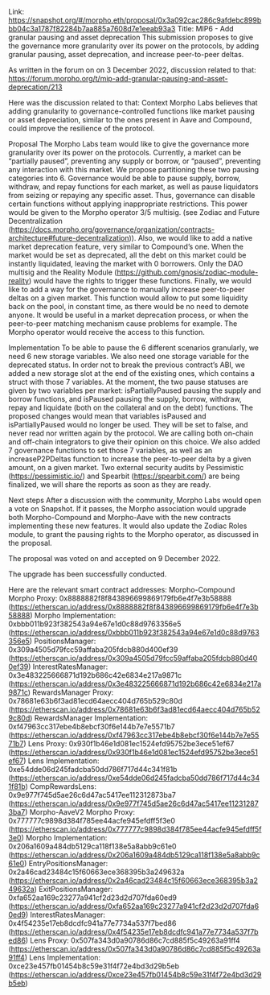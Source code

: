 Link: https://snapshot.org/#/morpho.eth/proposal/0x3a092cac286c9afdebc899bbb04c3a1787f82284b7aa885a7608d7e1eeab93a3
Title: MIP6 - Add granular pausing and asset deprecation
This submission proposes to give the governance more granularity over its power on the protocols, by adding granular pausing, asset deprecation, and increase peer-to-peer deltas.

As written in the forum on on 3 December 2022, discussion related to that: https://forum.morpho.org/t/mip-add-granular-pausing-and-asset-deprecation/213

Here was the discussion related to that:
Context
Morpho Labs believes that adding granularity to governance-controlled functions like market pausing or asset depreciation, similar to the ones present in Aave and Compound, could improve the resilience of the protocol.

Proposal
The Morpho Labs team would like to give the governance more granularity over its power on the protocols.
Currently, a market can be “partially paused”, preventing any supply or borrow, or “paused”, preventing any interaction with this market. We propose partitioning these two pausing categories into 6. Governance would be able to pause supply, borrow, withdraw, and repay functions for each market, as well as pause liquidators from seizing or repaying any specific asset. Thus, governance can disable certain functions without applying inappropriate restrictions. This power would be given to the Morpho operator 3/5 multisig. (see Zodiac and Future Decentralization (https://docs.morpho.org/governance/organization/contracts-architecture#future-decentralization)).
Also, we would like to add a native market deprecation feature, very similar to Compound’s one. When the market would be set as deprecated, all the debt on this market could be instantly liquidated, leaving the market with 0 borrowers. Only the DAO multisig and the Reality Module (https://github.com/gnosis/zodiac-module-reality) would have the rights to trigger these functions.
Finally, we would like to add a way for the governance to manually increase peer-to-peer deltas on a given market. This function would allow to put some liquidity back on the pool, in constant time, as there would be no need to demote anyone. It would be useful in a market deprecation process, or when the peer-to-peer matching mechanism cause problems for example. The Morpho operator would receive the access to this function.

Implementation
To be able to pause the 6 different scenarios granularly, we need 6 new storage variables. We also need one storage variable for the deprecated status. In order not to break the previous contract’s ABI, we added a new storage slot at the end of the existing ones, which contains a struct with those 7 variables.
At the moment, the two pause statuses are given by two variables per market: isPartiallyPaused pausing the supply and borrow functions, and isPaused pausing the supply, borrow, withdraw, repay and liquidate (both on the collateral and on the debt) functions. The proposed changes would mean that variables isPaused and isPartiallyPaused would no longer be used. They will be set to false, and never read nor written again by the protocol. We are calling both on-chain and off-chain integrators to give their opinion on this choice.
We also added 7 governance functions to set those 7 variables, as well as an increaseP2PDeltas function to increase the peer-to-peer delta by a given amount, on a given market.
Two external security audits by Pessimistic (https://pessimistic.io/) and Spearbit (https://spearbit.com/) are being finalized, we will share the reports as soon as they are ready.

Next steps
After a discussion with the community, Morpho Labs would open a vote on Snapshot. If it passes, the Morpho association would upgrade both Morpho-Compound and Morpho-Aave with the new contracts implementing these new features. It would also update the Zodiac Roles module, to grant the pausing rights to the Morpho operator, as discussed in the proposal.

The proposal was voted on and accepted on 9 December 2022.

The upgrade has been successfully conducted.

Here are the relevant smart contract addresses:
Morpho-Compound
Morpho Proxy: 0x8888882f8f843896699869179fb6e4f7e3b58888 (https://etherscan.io/address/0x8888882f8f843896699869179fb6e4f7e3b58888)
Morpho Implementation: 0xbbb011b923f382543a94e67e1d0c88d9763356e5 (https://etherscan.io/address/0xbbb011b923f382543a94e67e1d0c88d9763356e5)
PositionsManager: 0x309a4505d79fcc59affaba205fdcb880d400ef39 (https://etherscan.io/address/0x309a4505d79fcc59affaba205fdcb880d400ef39)
InterestRatesManager: 0x3e483225666871d192b686c42e6834e217a9871c (https://etherscan.io/address/0x3e483225666871d192b686c42e6834e217a9871c)
RewardsManager Proxy: 0x78681e63b6f3ad81ecd64aecc404d765b529c80d (https://etherscan.io/address/0x78681e63b6f3ad81ecd64aecc404d765b529c80d)
RewardsManager Implementation: 0xf47963cc317ebe4b8ebcf30f6e144b7e7e5571b7 (https://etherscan.io/address/0xf47963cc317ebe4b8ebcf30f6e144b7e7e5571b7)
Lens Proxy: 0x930f1b46e1d081ec1524efd95752be3ece51ef67 (https://etherscan.io/address/0x930f1b46e1d081ec1524efd95752be3ece51ef67)
Lens Implementation: 0xe54dde06d245fadcba50dd786f717d44c341f81b (https://etherscan.io/address/0xe54dde06d245fadcba50dd786f717d44c341f81b)
CompRewardsLens: 0x9e977f745d5ae26c6d47ac5417ee112312873ba7 (https://etherscan.io/address/0x9e977f745d5ae26c6d47ac5417ee112312873ba7)
Morpho-AaveV2
Morpho Proxy: 0x777777c9898d384f785ee44acfe945efdff5f3e0 (https://etherscan.io/address/0x777777c9898d384f785ee44acfe945efdff5f3e0)
Morpho Implementation: 0x206a1609a484db5129ca118f138e5a8abb9c61e0 (https://etherscan.io/address/0x206a1609a484db5129ca118f138e5a8abb9c61e0)
EntryPositionsManager: 0x2a46cad23484c15f60663ece368395b3a249632a (https://etherscan.io/address/0x2a46cad23484c15f60663ece368395b3a249632a)
ExitPositionsManager: 0xfa652aa169c23277a941cf2d23d2d707fda60ed9 (https://etherscan.io/address/0xfa652aa169c23277a941cf2d23d2d707fda60ed9)
InterestRatesManager: 0x4f54235e17eb8dcdfc941a77e7734a537f7bed86 (https://etherscan.io/address/0x4f54235e17eb8dcdfc941a77e7734a537f7bed86)
Lens Proxy: 0x507fa343d0a90786d86c7cd885f5c49263a91ff4 (https://etherscan.io/address/0x507fa343d0a90786d86c7cd885f5c49263a91ff4)
Lens Implementation: 0xce23e457fb01454b8c59e31f4f72e4bd3d29b5eb (https://etherscan.io/address/0xce23e457fb01454b8c59e31f4f72e4bd3d29b5eb)

